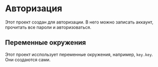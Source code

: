 # Авторизация
Этот проект создан для авторизации. В него можно записать аккаунт, прочитать все пароли и авторизоваться.

## Переменные окружения
Этот проект исспользует переменные окружения, например, `key.key`. Они создаются сами.
